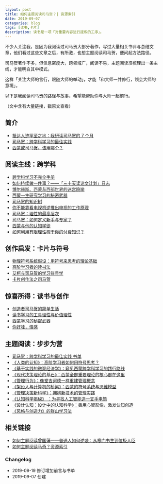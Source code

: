 ```yaml
---
layout: post
title: 如何主题阅读司马贺？| 资源索引
date: 2019-09-07
categories: blog
tags: [读书,卡片]
description: 读书是一项「对重要内容进行提炼的工序」。
---
```



不少人关注我，是因为我阅读过司马贺大部分著作，写过大量相关书评与总结文章，他们看过这些文章之后，有所激，也想主题阅读司马贺，便问起方法路径。

司马贺著作不多，但信息密度大，跨领域广，阅读不易，主题阅读须梳理出一条主线，才能明白其中模式。

这样「关注大师的言行，跟随大师的举动」，才能「和大师一并修行，领会大师的意境」。

以下是我阅读司马贺的路径与故事，希望能帮助你与大师一起前行。

（文中含有大量链接，戳原文查看）

## 简介

* [抵达人迹罕至之地：我研读司马贺的 7 个月 ](https://www.cnfeat.com/blog/2017/08/01/ReadingRoadOfSimon/)
* [司马贺：跨学科学习的最佳实践](https://www.douban.com/doulist/45535686/)
* [西蒙或司马贺，该用哪个？](http://www.mesule.com/2017/08/SimonName)


## 阅读主线：跨学科

* [跨学科学习不完全手册 ](https://www.cnfeat.com/blog/2017/05/30/InterdisciplinaryLearning/)
* [如何持续做一件事？——「三十天读论文计划」日志 ](https://www.cnfeat.com/blog/2017/11/01/DayLog30ReadPaper/)
* [博尔赫斯、西蒙与西部世界的迷宫隐喻](https://www.cnfeat.com/blog/2016/12/05/SimonWestworldMaze/)
* [西蒙一生研究学习的秘密武器](https://www.cnfeat.com/blog/2016/12/13/BestVSGood/)
* [司马贺的知识树](https://www.cnfeat.com/blog/2017/01/05/SimonKnowlegeTree/)
* [你不能靠看电视机逆推出电视的工作原理](http://www.mesule.com/2017/08/TVPrinciple)
* [司马贺：理性的最高层次](http://www.mesule.com/2017/08/SimonRationality)
* [司马贺：如何定义新手与专家？](http://www.mesule.com/2017/08/SimonCorruptionChina)
* [西蒙与他的认知学徒](http://www.mesule.com/2017/08/SimonCognitiveApprenticeship)
* [如何利用有限理性榨干你的付费知识？](http://www.mesule.com/2017/08/BoundedRationalityPay)

## 创作启发：卡片与符号

* [物理符号系统假设：用符号来思考的理论基础](https://www.cnfeat.com/blog/2017/07/27/PhysicalSymbolSystemHypothesis/)
* [高阶学习者的读书法](https://www.cnfeat.com/blog/2017/07/26/AdvancedLearnerReadMethod/)
* [艾柯与司马贺的学习符号学](http://www.mesule.com/2017/08/SimonEcoSemiotics)
* [卡片创作法之司马贺](https://www.cnfeat.com/blog/2016/12/21/CardWriteSimon/)

## 惊喜所得：读书与创作

* [创造者司马贺的简单生活](http://www.mesule.com/2017/08/SimonSimpleLife)
* [读书学习的工具理性与价值理性](http://www.mesule.com/2017/09/ReadingValueRationality)
* [西蒙学习的秘密武器](http://www.mesule.com/2016/06/SimonLearn)
* [你好哇，情感](https://zhuanlan.zhihu.com/p/25275302)


## 主题阅读：步步为营

* [司马贺：跨学科学习的最佳实践 书单](https://www.douban.com/doulist/45535686/)
* [《人类的认知》：高阶学习者如何用符号思考？](https://www.cnfeat.com/blog/2017/07/19/HumanCognition/)
* [《基于实践的微观经济学》：窥见西蒙跨学科学习的践行路线](https://www.cnfeat.com/blog/2017/06/20/Empirically-basedMicroeconomics/)
* [《现代决策理论的基石》：西蒙全部重要理论的核心都在这里](https://www.cnfeat.com/blog/2017/07/07/Simon-CornerstoneOfModernDecisionMaking/)
* [《管理行为》：像堂吉诃德一样重建管理概念](https://www.cnfeat.com/blog/2017/07/22/Simon-AdministrativeBehavior/)
* [《架设人与计算机的桥梁》：西蒙的符号系统与思维模型](https://www.cnfeat.com/blog/2017/08/02/SimonSystemMosel/)
* [《管理决策新科学》：拥抱新技术的管理实践](https://www.cnfeat.com/blog/2017/08/11/Simon-ScienceManagement/)
* [《认知科学揭秘》 ：为寻找人工智能造一支手电筒](https://www.cnfeat.com/blog/2017/09/20/CognitiveScienceReveals/)
*  [《设计认知：设计中的认知科学》：善用心智影像，激发认知创造](https://www.cnfeat.com/blog/2017/08/10/DesignCognition/)
*  [《风格与创造力》的群山学习法](http://www.mesule.com/2017/08/LearningFromMountains)

## 相关链接

* [如何主题阅读曾国藩——普通人如何逆袭：从寒门书生到位极人臣](https://www.cnfeat.com/blog/2019/03/05/ZengGuoFan/)
* [如何主题阅读马奇？资源索引 ](https://www.cnfeat.com/blog/2019/09/19/ReadMarch/)




### Changelog


- 2019-09-19 修订增加前言与书单
- 2019-09-07 创建


